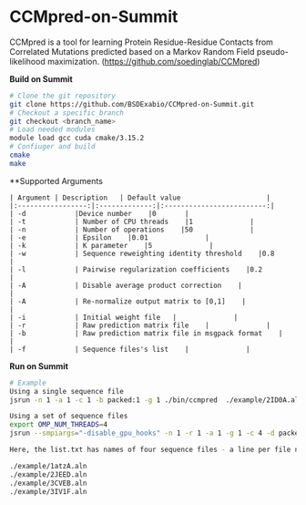 # CCMpred-on-Summit
CCMpred is a tool for learning Protein Residue-Residue Contacts from Correlated Mutations predicted based on a Markov Random Field pseudo-likelihood maximization. (https://github.com/soedinglab/CCMpred)

**Build on Summit**

```bash
# Clone the git repository
git clone https://github.com/BSDExabio/CCMpred-on-Summit.git
# Checkout a specific branch 
git checkout <branch_name>
# Load needed modules
module load gcc cuda cmake/3.15.2
# Confiuger and build
cmake 
make

```

**Supported Arguments

```
| Argument | Description   | Default value                     |
|:-----------------:|:-------------:|:-------------------------:|
| -d            |Device number    |0       |
| -t            | Number of CPU threads    |1              |
| -n            | Number of operations    |50              |
| -e            | Epsilon    |0.01              |
| -k            | K parameter    |5              |
| -w            | Sequence reweighting identity threshold    |0.8              |
| -l            | Pairwise regularization coefficients    |0.2              |
| -A            | Disable average product correction    |              |
| -A            | Re-normalize output matrix to [0,1]    |              |
| -i            | Initial weight file   |              |
| -r            | Raw prediction matrix file    |              |
| -b            | Raw prediction matrix file in msgpack format    |              |
| -f            | Sequence files's list    |              |
```

**Run on Summit**

```bash
# Example
Using a single sequence file
jsrun -n 1 -a 1 -c 1 -b packed:1 -g 1 ./bin/ccmpred  ./example/2ID0A.aln 2ID0A.mat [2ID0A.plm works only for plm branch]

Using a set of sequence files
export OMP_NUM_THREADS=4
jsrun --smpiargs="-disable_gpu_hooks" -n 1 -r 1 -a 1 -g 1 -c 4 -d packed -b rs ./bin/ccmpred  -f ./example/list.txt

Here, the list.txt has names of four sequence files - a line per file name as shown bellow,

./example/1atzA.aln
./example/2JEED.aln
./example/3CVEB.aln
./example/3IV1F.aln
```
